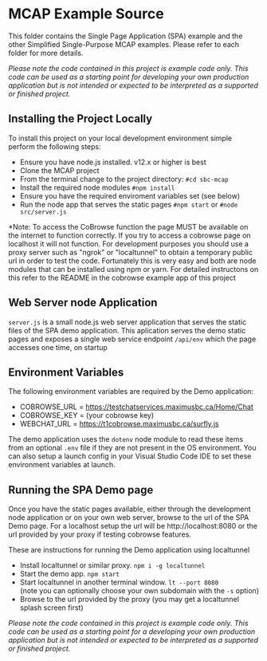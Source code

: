 # MCAP Example Source

This folder contains the Single Page Application (SPA) example and the other Simplified Single-Purpose MCAP examples. Please refer to each folder for more details.

<i>Please note the code contained in this project is example code only. This code can be used as a starting point for developing your own production application but is not intended or expected to be interpreted as a supported or finished project. </i>


## Installing the Project Locally
To install this project on your local development environment simple perform the following steps:
- Ensure you have node.js installed. v12.x or higher is best
- Clone the MCAP project
- From the terminal change to the project directory: `#cd sbc-mcap`
- Install the required node modules `#npm install`
- Ensure you have the required enviroment variables set (see below)
- Run the node app that serves the static pages `#npm start`  or `#node src/server.js`

*Note: 
To access the CoBrowse function the page MUST be available on the internet to function correctly. If you try to access a cobrowse page on localhost it will not function.  For development purposes you should use a proxy server such as "ngrok" or "localtunnel" to obtain a temporary public url in order to test the code.  Fortunately this is very easy and both are node modules that can be installed using npm or yarn.  For detailed instructons on this refer to the README in the cobrowse example app of this project

## Web Server node Application
`server.js` is a small node.js web server application that serves the static files of the SPA demo application.  This aplication serves the demo static pages and exposes a single web service endpoint `/api/env` which the page accesses one time, on startup

## Environment Variables
The following environment variables are required by the Demo application:

- COBROWSE_URL = https://testchatservices.maximusbc.ca/Home/Chat
- COBROWSE_KEY = (your cobrowse key)
- WEBCHAT_URL = https://t1cobrowse.maximusbc.ca/surfly.js

The demo application uses the `dotenv` node module to read these items from an optional `.env` file if they are not present in the OS environment.  You can also setup a launch config in your Visual Studio Code IDE to set these environment variables at launch.

## Running the SPA Demo page
Once you have the static pages available, either through the development node application or on your own web server, browse to the url of the SPA Demo page.  For a localhost setup the url will be http://localhost:8080  or the url provided by your proxy if testing cobrowse features.

These are instructions for running the Demo application using localtunnel

- Install localtunnel or similar proxy.  `npm i -g localtunnel`
- Start the demo app.  `npm start`
- Start localtunnel in another terminal window.  `lt --port 8080`<br>
(note you can optionally choose your own subdomain with the `-s` option)
- Browse to the url provided by the proxy (you may get a localtunnel splash screen first)

<i>Please note the code contained in this project is example code only. This code can be used as a starting point for a developing your own production application but is not intended or expected to be 
interpreted as a supported or finished project. </i>





